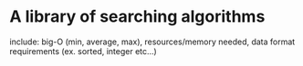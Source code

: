 # A library of searching algorithms
include: big-O (min, average, max), resources/memory needed, data format requirements (ex. sorted, integer etc...)
